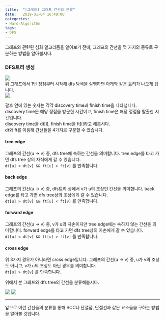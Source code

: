 ```yaml
---
title:  "[그래프] 그래프 간선의 분류"
date:   2019-01-04 18:49:00
categories:
- Hard-Algorithm
tags:
- DFS
---
```


그래프와 관련된 심화 알고리즘을 알아보기 전에, 그래프의 간선을 몇 가지의 종류로 구분하는 방법을 알아봅시다.

### DFS트리 생성
<img src = "https://i.imgur.com/Wt5o5tb.png"><br>
위 그래프에서 1번 정점부터 시작해 dfs 탐색을 실행하면 아래와 같은 트리가 나오게 됩니다.<br>
<img src = "https://i.imgur.com/FtIklxG.png">

괄호 안에 있는 숫자는 각각 discovery time과 finish time을 나타냅니다.<br>
discovery time은 해당 정점을 방문한 시간이고, finish time은 해당 정점을 탈출한 시간입니다.<br>
discovery time을 dt[i], finish time을 ft[i]라고 해봅시다.<br>
dt와 ft를 이용해 간선들을 4가지로 구분할 수 있습니다.

#### tree edge
그래프의 간선(u -&gt; v) 중, dfs tree에 속하는 간선을 의미합니다. tree edge를 타고 가면 dfs tree 상의 자식에게 갈 수 있습니다.<br>
`dt[u] < dt[v] && ft[u] > ft[v]` 를 만족합니다.

#### back edge
그래프의 간선(u -&gt; v) 중, dfs트리 상에서 v가 u의 조상인 간선을 의미합니다. back edge를 타고 가면 dfs tree상의 조상에게 갈 수 있습니다.<br>
`dt[u] > dt[v] && ft[u] < ft[v]` 를 만족합니다.

#### forward edge
그래프의 간선(u -&gt; v) 중, v가 u의 자손이지만 tree edge에는 속하지 않는 간선을 의미합니다. forward edge를 타고 가면 dfs tree상의 자손에게 갈 수 있습니다.<br>
`dt[u] < dt[v] && ft[u] > ft[v]` 를 만족합니다.

#### cross edge
위 3가지 경우가 아니라면 cross edge입니다. 그래프의 간선(u -&gt; v) 중, u가 v의 조상도 아니고, v가 u의 조상도 아닌 경우를 의미합니다.<br>
`dt[u] > dt[v]` 를 만족합니다.

위에서 본 그래프와 dfs tree의 간선을 분류해봅시다.

<img src = "https://i.imgur.com/loc5IYP.png">

<img src = "https://i.imgur.com/CKA06bh.png">

<hr>

앞으로 이런 간선들의 분류를 통해 SCC나 단절점, 단절선과 같은 요소들을 구하는 방법을 알아볼 것입니다.
